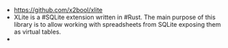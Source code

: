 - https://github.com/x2bool/xlite
- XLite is a #SQLite extension written in #Rust. The main purpose of this library is to allow working with spreadsheets from SQLite exposing them as virtual tables.
-